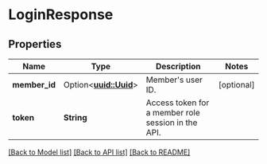 # LoginResponse

## Properties

Name | Type | Description | Notes
------------ | ------------- | ------------- | -------------
**member_id** | Option<[**uuid::Uuid**](uuid::Uuid.md)> | Member's user ID. | [optional]
**token** | **String** | Access token for a member role session in the API. | 

[[Back to Model list]](../README.md#documentation-for-models) [[Back to API list]](../README.md#documentation-for-api-endpoints) [[Back to README]](../README.md)


